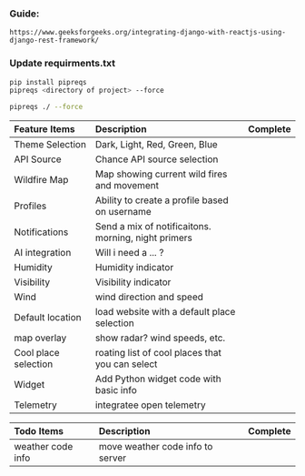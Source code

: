 ### Guide:

```
https://www.geeksforgeeks.org/integrating-django-with-reactjs-using-django-rest-framework/
```

### Update requirments.txt

```sh
pip install pipreqs
pipreqs <directory of project> --force

pipreqs ./ --force
```


| Feature Items             | Description                                         | Complete     |
| :------------------------ | :-------------------------------------------------- | :----------- |
| Theme Selection           | Dark, Light, Red, Green, Blue                       |              |
| API Source                | Chance API source selection                         |              |
| Wildfire Map              | Map showing current wild fires and movement         |              |
| Profiles                  | Ability to create a profile based on username       |              |
| Notifications             | Send a mix of notificaitons. morning, night primers |              |
| AI integration            | Will i need a ... ?                                 |              |
| Humidity                  | Humidity indicator                                  |              |
| Visibility                | Visibility indicator                                |              |
| Wind                      | wind direction and speed                            |              |
| Default location          | load website with a default place selection         |              |
| map overlay               | show radar? wind speeds, etc.                       |              |
| Cool place selection      | roating list of cool places that you can select     |              |
| Widget                    | Add Python widget code with basic info              |              |
| Telemetry                 | integratee open telemetry                           |              |



| Todo Items                | Description                                         | Complete     |
| :------------------------ | :-------------------------------------------------- | :----------- |
| weather code info         | move weather code info to server                    |              |
